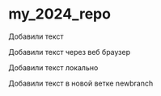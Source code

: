 ﻿# my_2024_repo

Добавили текст

Добавили текст через веб браузер

Добавили текст локально

Добавили текст в новой ветке newbranch